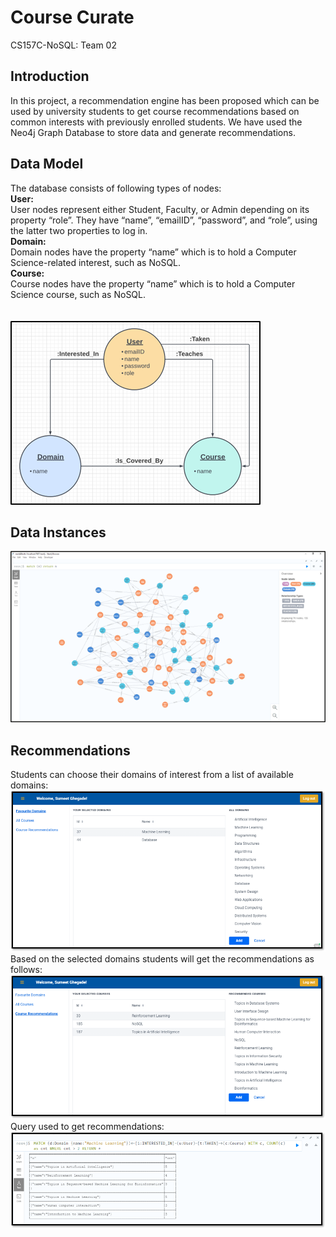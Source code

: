 # Course Curate
CS157C-NoSQL: Team 02 

## Introduction
In this project, a recommendation engine has been proposed which can be used by university students to get course recommendations based on common interests with previously enrolled students. We have used the Neo4j Graph Database to store data and generate recommendations. 

## Data Model
 The database consists of following types of nodes:<br />
**User:**<br />
User nodes represent either Student, Faculty, or Admin depending on its property “role”. They have “name”, “emailID”, “password”, and “role”, using the latter two properties to log in. <br />
**Domain:**<br />
Domain nodes have the property “name” which is to hold a Computer Science-related interest, such as NoSQL.<br />
**Course:**<br />
Course nodes have the property “name” which is to hold a Computer Science course, such as NoSQL.<br />
<br />
<br />
![data model](https://github.com/sumeetghegade/CS157C-team02/blob/main/images/DataModel.png?raw=true)

## Data Instances
![data instances](https://github.com/sumeetghegade/CS157C-team02/blob/main/images/DataInstances.png?raw=true)

## Recommendations
Students can choose their domains of interest from a list of available domains:
![select domains](https://github.com/sumeetghegade/CS157C-team02/blob/main/images/SelectDomains.png?raw=true)
<br/>
Based on the selected domains students will get the recommendations as follows:
![select domains](https://github.com/sumeetghegade/CS157C-team02/blob/main/images/Recommendations.png?raw=true)
<br/>
Query used to get recommendations:
![query](https://github.com/sumeetghegade/CS157C-team02/blob/main/images/Query.png?raw=true)



